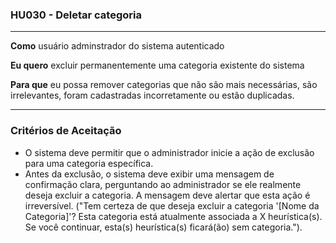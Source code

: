 ### HU030 - Deletar categoria

---

**Como** usuário adminstrador do sistema autenticado

**Eu quero** excluir permanentemente uma categoria existente do sistema

**Para que** eu possa remover categorias que não são mais necessárias, são irrelevantes, foram cadastradas incorretamente ou estão duplicadas.

---

### Critérios de Aceitação

- O sistema deve permitir que o administrador inicie a ação de exclusão para uma categoria específica.
- Antes da exclusão, o sistema deve exibir uma mensagem de confirmação clara, perguntando ao administrador se ele realmente deseja excluir a categoria. A mensagem deve alertar que esta ação é irreversível. ("Tem certeza de que deseja excluir a categoria '[Nome da Categoria]'? Esta categoria está atualmente associada a X heurística(s). Se você continuar, esta(s) heurística(s) ficará(ão) sem categoria.").
